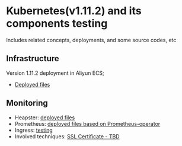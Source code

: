 Kubernetes(v1.11.2) and its components testing
==========

Includes related concepts, deployments, and some source codes, etc

Infrastructure
--------------

Version 1.11.2 deployment in Aliyun ECS;
* [Deployed files](https://github.com/xiaojias/k8s/tree/master/v1.11.2/multi-nodes-deployment)


Monitoring
--------------

* Heapster: [deployed files](https://github.com/xiaojias/k8s/tree/master/v1.11.2/deployment/heapster)    
* Prometheus: [deployed files based on Prometheus-operator](https://github.com/xiaojias/k8s/tree/master/v1.11.2/deployment/prometheus-operator)    
* Ingress: [testing](https://github.com/xiaojias/k8s/tree/master/v1.11.2/deployment/ingress)   
* Involved techniques: [SSL Certificate - TBD ]()